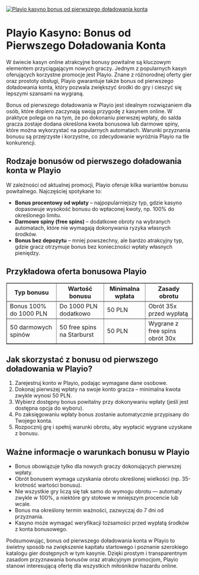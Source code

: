 [![Playio kasyno bonus od pierwszego doładowania konta](https://123-caf.pages.dev/gitsignup.png)](https://vrmoo.ru/Bt82HjjY)

<h1>Playio Kasyno: Bonus od Pierwszego Doładowania Konta</h1>    <p>W świecie kasyn online atrakcyjne bonusy powitalne są kluczowym elementem przyciągającym nowych graczy. Jednym z popularnych kasyn oferujących korzystne promocje jest Playio. Znane z różnorodnej oferty gier oraz prostoty obsługi, Playio gwarantuje także bonus od pierwszego doładowania konta, który pozwala zwiększyć środki do gry i cieszyć się lepszymi szansami na wygraną.</p>  <p>Bonus od pierwszego doładowania w Playio jest idealnym rozwiązaniem dla osób, które dopiero zaczynają swoją przygodę z kasynem online. W praktyce polega on na tym, że po dokonaniu pierwszej wpłaty, do salda gracza zostaje dodana określona kwota bonusowa lub darmowe spiny, które można wykorzystać na popularnych automatach. Warunki przyznania bonusu są przejrzyste i korzystne, co zdecydowanie wyróżnia Playio na tle konkurencji.</p>  <h2>Rodzaje bonusów od pierwszego doładowania konta w Playio</h2>    <p>W zależności od aktualnej promocji, Playio oferuje kilka wariantów bonusu powitalnego. Najczęściej spotykane to:</p>  <ul>   <li><strong>Bonus procentowy od wpłaty</strong> – najpopularniejszy typ, gdzie kasyno dopasowuje wysokość bonusu do wpłaconej kwoty, np. 100% do określonego limitu.</li>   <li><strong>Darmowe spiny (free spins)</strong> – dodatkowe obroty na wybranych automatach, które nie wymagają dokonywania ryzyka własnych środków.</li>   <li><strong>Bonus bez depozytu</strong> – mniej powszechny, ale bardzo atrakcyjny typ, gdzie gracz otrzymuje bonus bez konieczności wpłaty własnych pieniędzy.</li> </ul>  <h2>Przykładowa oferta bonusowa Playio</h2>  <table border="1" cellpadding="8" cellspacing="0" style="border-collapse: collapse; width: 100%; max-width: 600px;">   <thead>     <tr>       <th>Typ bonusu</th>       <th>Wartość bonusu</th>       <th>Minimalna wpłata</th>       <th>Zasady obrotu</th>     </tr>   </thead>   <tbody>     <tr>       <td>Bonus 100% do 1000 PLN</td>       <td>Do 1000 PLN dodatkowo</td>       <td>50 PLN</td>       <td>Obrót 35x przed wypłatą</td>     </tr>     <tr>       <td>50 darmowych spinów</td>       <td>50 free spins na Starburst</td>       <td>50 PLN</td>       <td>Wygrane z free spins obrót 30x</td>     </tr>   </tbody> </table>  <h2>Jak skorzystać z bonusu od pierwszego doładowania w Playio?</h2>  <ol>   <li>Zarejestruj konto w Playio, podając wymagane dane osobowe.</li>   <li>Dokonaj pierwszej wpłaty na swoje konto gracza – minimalna kwota zwykle wynosi 50 PLN.</li>   <li>Wybierz dostępny bonus powitalny przy dokonywaniu wpłaty (jeśli jest dostępna opcja do wyboru).</li>   <li>Po zaksięgowaniu wpłaty bonus zostanie automatycznie przypisany do Twojego konta.</li>   <li>Rozpocznij grę i spełnij warunki obrotu, aby wypłacić wygrane uzyskane z bonusu.</li> </ol>  <h2>Ważne informacje o warunkach bonusu w Playio</h2>  <ul>   <li>Bonus obowiązuje tylko dla nowych graczy dokonujących pierwszej wpłaty.</li>   <li>Obrót bonusem wymaga uzyskania obrotu określonej wielkości (np. 35-krotność wartości bonusu).</li>   <li>Nie wszystkie gry liczą się tak samo do wymogu obrotu — automaty zwykle w 100%, a niektóre gry stołowe w mniejszym procencie lub wcale.</li>   <li>Bonus ma określony termin ważności, zazwyczaj do 7 dni od przyznania.</li>   <li>Kasyno może wymagać weryfikacji tożsamości przed wypłatą środków z konta bonusowego.</li> </ul>  <p>Podsumowując, bonus od pierwszego doładowania konta w Playio to świetny sposób na zwiększenie kapitału startowego i poznanie szerokiego katalogu gier dostępnych w tym kasynie. Dzięki prostym i transparentnym zasadom przyznawania bonusów oraz atrakcyjnym promocjom, Playio stanowi interesującą ofertę dla wszystkich miłośników hazardu online.</p>
